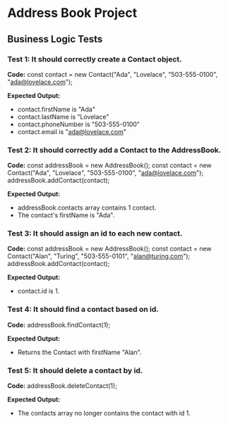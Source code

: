 # Address Book Project

## Business Logic Tests

### Test 1: It should correctly create a Contact object.
**Code:**
const contact = new Contact("Ada", "Lovelace", "503-555-0100", "ada@lovelace.com");

**Expected Output:**
- contact.firstName is "Ada"
- contact.lastName is "Lovelace"
- contact.phoneNumber is "503-555-0100"
- contact.email is "ada@lovelace.com"


### Test 2: It should correctly add a Contact to the AddressBook.
**Code:**
const addressBook = new AddressBook();
const contact = new Contact("Ada", "Lovelace", "503-555-0100", "ada@lovelace.com");
addressBook.addContact(contact);

**Expected Output:**
- addressBook.contacts array contains 1 contact.
- The contact's firstName is "Ada".

### Test 3: It should assign an id to each new contact.
**Code:**
const addressBook = new AddressBook();
const contact = new Contact("Alan", "Turing", "503-555-0101", "alan@turing.com");
addressBook.addContact(contact);

**Expected Output:**
- contact.id is 1.

### Test 4: It should find a contact based on id.
**Code:**
addressBook.findContact(1);

**Expected Output:**
- Returns the Contact with firstName "Alan".

### Test 5: It should delete a contact by id.
**Code:**
addressBook.deleteContact(1);

**Expected Output:**
- The contacts array no longer contains the contact with id 1.
